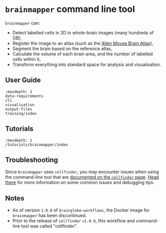 # `brainmapper` command line tool

`brainmapper` can:

- Detect labelled cells in 3D in whole-brain images (many hundreds of GB),
- Register the image to an atlas (such as the [Allen Mouse Brain Atlas](https://atlas.brain-map.org/atlas?atlas=602630314)),
- Segment the brain based on the reference atlas,
- Calculate the volume of each brain area, and the number of labelled cells within it,
- Transform everything into standard space for analysis and visualisation.

## User Guide

```{toctree}
:maxdepth: 1
data-requirements
cli
visualisation
output-files
training/index
```

## Tutorials

```{toctree}
:maxdepth: 1
/tutorials/brainmapper/index
```

## Troubleshooting

Since `brainmapper` uses `cellfinder`, you may encounter issues when using the command-line tool that are [documented on the `cellfinder` page](../../cellfinder/troubleshooting/index.md).
[Head there](../../cellfinder/troubleshooting/index.md) for more information on some common issues and debugging tips.

## Notes

- As of version `1.0.0` of `brainglobe-workflows`, the Docker image for `brainmapper` has been discontinued.
- Prior to the release of `cellfinder` `v1.0.0`, this workflow and command-line tool was called "cellfinder".
